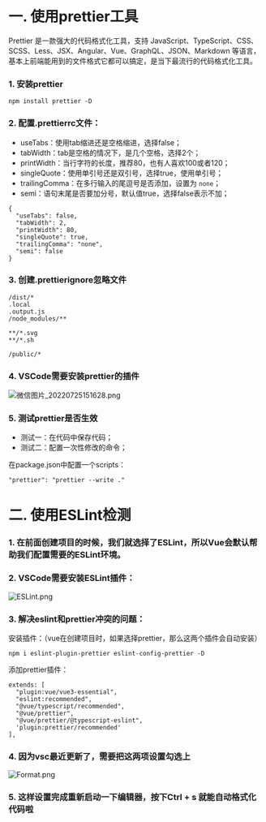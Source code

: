 # 一. 使用prettier工具
Prettier 是一款强大的代码格式化工具，支持 JavaScript、TypeScript、CSS、SCSS、Less、JSX、Angular、Vue、GraphQL、JSON、Markdown 等语言，基本上前端能用到的文件格式它都可以搞定，是当下最流行的代码格式化工具。

### 1. 安装prettier
`npm install prettier -D`

### 2. 配置.prettierrc文件：
-   useTabs：使用tab缩进还是空格缩进，选择false；
-   tabWidth：tab是空格的情况下，是几个空格，选择2个；
-   printWidth：当行字符的长度，推荐80，也有人喜欢100或者120；
-   singleQuote：使用单引号还是双引号，选择true，使用单引号；
-   trailingComma：在多行输入的尾逗号是否添加，设置为 `none`；
-   semi：语句末尾是否要加分号，默认值true，选择false表示不加；

```
{
  "useTabs": false,
  "tabWidth": 2,
  "printWidth": 80,
  "singleQuote": true,
  "trailingComma": "none",
  "semi": false
}
```
### 3. 创建.prettierignore忽略文件

```
/dist/*
.local
.output.js
/node_modules/**

**/*.svg
**/*.sh

/public/*
```
### 4. VSCode需要安装prettier的插件

![微信图片_20220725151628.png](https://p1-juejin.byteimg.com/tos-cn-i-k3u1fbpfcp/68ea850410f345cea4640460dc3dc32e~tplv-k3u1fbpfcp-watermark.image?)
### 5. 测试prettier是否生效

-   测试一：在代码中保存代码；
-   测试二：配置一次性修改的命令；

在package.json中配置一个scripts：

`"prettier": "prettier --write ."`

# 二. 使用ESLint检测
### 1. 在前面创建项目的时候，我们就选择了ESLint，所以Vue会默认帮助我们配置需要的ESLint环境。

### 2. VSCode需要安装ESLint插件：

![ESLint.png](https://p3-juejin.byteimg.com/tos-cn-i-k3u1fbpfcp/79f7bd7acc6b494480fb25ad01fa59eb~tplv-k3u1fbpfcp-watermark.image?)
### 3. 解决eslint和prettier冲突的问题：
安装插件：（vue在创建项目时，如果选择prettier，那么这两个插件会自动安装）

`npm i eslint-plugin-prettier eslint-config-prettier -D`

添加prettier插件：

```
extends: [
  "plugin:vue/vue3-essential",
  "eslint:recommended",
  "@vue/typescript/recommended",
  "@vue/prettier",
  "@vue/prettier/@typescript-eslint",
  'plugin:prettier/recommended'
],
```
### 4. 因为vsc最近更新了，需要把这两项设置勾选上

![Format.png](https://p6-juejin.byteimg.com/tos-cn-i-k3u1fbpfcp/a9e76fc56a18473ba06215a09dadd72d~tplv-k3u1fbpfcp-watermark.image?)
### 5. 这样设置完成重新启动一下编辑器，按下Ctrl + s 就能自动格式化代码啦